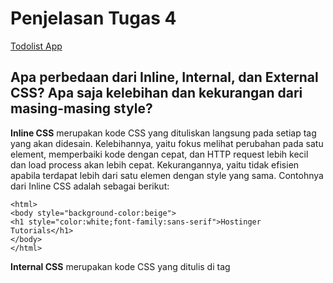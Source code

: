 # Penjelasan Tugas 4
[Todolist App](https://tugas5-todolist.herokuapp.com/todolist)

## Apa perbedaan dari Inline, Internal, dan External CSS? Apa saja kelebihan dan kekurangan dari masing-masing style?
**Inline CSS** merupakan kode CSS yang dituliskan langsung pada setiap tag yang akan didesain. Kelebihannya, yaitu fokus melihat perubahan pada satu element, memperbaiki kode dengan cepat, dan HTTP request lebih kecil dan load process akan lebih cepat. Kekurangannya, yaitu tidak efisien apabila terdapat lebih dari satu elemen dengan style yang sama. 
Contohnya dari Inline CSS adalah sebagai berikut:
```shell
<html>
<body style="background-color:beige">
<h1 style="color:white;font-family:sans-serif">Hostinger Tutorials</h1>
</body>
</html>
```
**Internal CSS** merupakan kode CSS yang ditulis di tag <style> dan berada didalam tag <head>. Kelebihannya, yaitu perubahan kode CSS terjadi pada satu halaman saja, tidak perlu upload beberapa file HTML dan CSS karena terjadi pada satu file HTML yang sama, class dan ID bisa digunakan. Kekurangannya, yaitu apabila menggunakan kode CSS yang sama dalam beberapa file HTML, maka hal ini menjadi tidak efisien, dan performa website menjadi lambat karena mengakibatkan load berulang kali ketika mengganti page. 
Contohnya adalah sebagai berikut:
```shell
<html>
<head>
  <style>
  </style>
</head>
</html>
```
**External CSS** merupakan kode CSS yang dituliskan diluar HTML dan Kode CSS akan dituliskan pada file khusus dengan ekstensi .css. Apabila menggunakan external css maka pastikan untuk menuliskan {% load static %} dan <link rel="stylesheet" href="{% static 'folder/filename.css' %}">. Kelebihannya, yaitu kode HTML menjadi rapi, ukuran file HTML lebih kecil, loading website lebih cepat, dan file CSS dapat digunakan sekaligus. Kekurangannya yaitu, page akan menjadi berantakan apabila file CSS gagal dipanggil oleh file HTML. 
Contohnya adalah sebagai berikut:
```shell
body{
    background: white;
}
```

## Jelaskan tag HTML5 yang kamu ketahui.
```<!DOCTYPE html>``` sebagai deklarasi file HTML.
```<html></html>``` sebagai root.
```<title></title>``` sebagai judul
```<body></body>``` sebagai isi yang akan ditampilkan. 
```<style></style>``` untuk menambahkan desain pada elemen, seperti font-size, font-family, dan color.
```<head></head>``` sebagai informasi awal dokumen, biasanya berisi nama penulis, judul dokumen dan keywords. 
```<p></p>``` untuk membuat paragraf.
```<table></table>``` untuk membuat table.

## Jelaskan tipe-tipe CSS selector yang kamu ketahui.
id = memilih elemen berdasarkan id, id yang dimiliki tiap elemen tentu berbeda-beda.
class = memilih seluruh elemen yang berada pada class yang sama.
element = memilih berdasarkan <element> saja.

## Jelaskan bagaimana cara kamu mengimplementasikan checklist di atas.
1. Menambahkan ```{% load static %}``` pada awal line tiap file HTML yang akan diberikan CSS style.
2. Menambahkan <link rel="stylesheet" href="{% static 'todolist/namefile.css' %}"> sesuai dengan kode CSS yang diberikan.
3. Menambahkan syle pada file css sesuai dengan kebutuhan dan keinginan. 
4. Jalankan perintah http://localhost:8000/todolist/ untuk preview dan pastikan untuk menyalakan virtual environment. 
5. Git add, commit, dan push. 
